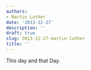 ```yaml
---
authors:
- Martin Luther
date: '2013-12-27'
description: ''
draft: true
slug: 2013-12-27-martin-luther
title: ''
---
```

This day and that Day.



